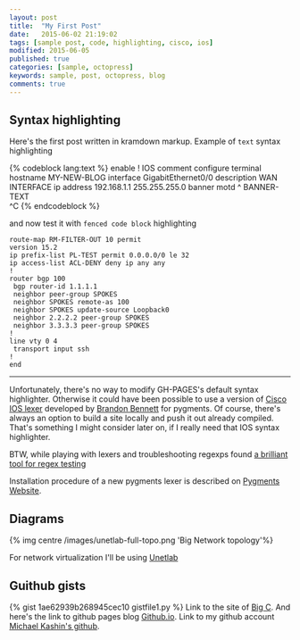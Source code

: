 ```yaml
---
layout: post
title:  "My First Post"
date:   2015-06-02 21:19:02
tags: [sample post, code, highlighting, cisco, ios]
modified: 2015-06-05
published: true
categories: [sample, octopress]
keywords: sample, post, octopress, blog
comments: true
---
```



## Syntax highlighting
Here's the first post written in kramdown markup. Example of `text` syntax highlighting

{% codeblock lang:text %}
enable
! IOS comment
configure terminal
hostname MY-NEW-BLOG
interface GigabitEthernet0/0
 description WAN INTERFACE
 ip address 192.168.1.1 255.255.255.0
banner motd ^
 BANNER-TEXT  
^C
{% endcodeblock  %}

and now test it with `fenced code block` highlighting

~~~~
route-map RM-FILTER-OUT 10 permit
version 15.2
ip prefix-list PL-TEST permit 0.0.0.0/0 le 32
ip access-list ACL-DENY deny ip any any
!
router bgp 100
 bgp router-id 1.1.1.1
 neighbor peer-group SPOKES
 neighbor SPOKES remote-as 100
 neighbor SPOKES update-source Loopback0
 neighbor 2.2.2.2 peer-group SPOKES
 neighbor 3.3.3.3 peer-group SPOKES
!
line vty 0 4
 transport input ssh
!
end
~~~~

---

<!--more-->

Unfortunately, there's no way to modify GH-PAGES's default syntax highlighter. Otherwise it could have been possible 
to use a version of [Cisco IOS lexer][link-to-ios-lexer] developed by [Brandon Bennett][nemith-github-link] for pygments.
Of course, there's always an option to build a site locally and push it out already compiled. That's something I might consider later on, if I really need that IOS syntax highlighter.

BTW, while playing with lexers and troubleshooting regexps found [a brilliant tool for regex testing][regex-101-link]

Installation procedure of a new pygments lexer is described on [Pygments Website][pygments-new-lexer-link].

## Diagrams
{% img centre /images/unetlab-full-topo.png 'Big Network topology'%}


For network virtualization I'll be using [Unetlab][unetlab-link]

## Guithub gists
{% gist 1ae62939b268945cec10 gistfile1.py %}
Link to the site of [Big C][cisco-link]. And here's the link to github pages blog [Github.io][github-link]. Link to my github account [Michael Kashin's github][mkashin-github].

[cisco-link]:      http://cisco.com
[github-link]:   https://github.io/
[mkashin-github]: https://github.com/mkashin
[link-to-ios-lexer]: https://github.com/nemith/pygments-routerlexers
[nemith-github-link]: https://github.com/nemith
[pygments-new-lexer-link]: http://pygments.org/docs/lexerdevelopment/
[regex-101-link]: https://regex101.com/
[kramdown-link]: http://kramdown.gettalong.org/quickref.html
[hpstr-theme-link]: https://mmistakes.github.io/hpstr-jekyll-theme/
[unetlab-link]: http://www.unetlab.com/


